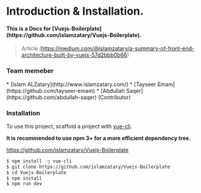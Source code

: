 # Introduction & Installation.

<h4> This is a Docs for [Vuejs-Boilerplate](https://github.com/islamzatary/Vuejs-Boilerplate).</h4>

> Article (https://medium.com/@islamzatary/a-summary-of-front-end-architecture-built-by-vuejs-57d2bbb0b66)



<h3> Team memeber </h3>
* [Islam ALZatary](http://www.islamzatary.com/)
* [Tayseer Emam](https://github.com/tayseer-emam)
* [Abdullah Saqer](https://github.com/abdullah-saqer) (Contributor)

<h3> Installation</h3>

To use this project, scaffold a project with [vue-cli](https://github.com/vuejs/vue-cli).<br />

**It is recommended to use npm 3+ for a more efficient dependency tree.**

https://github.com/islamzatary/Vuejs-Boilerplate

``` bash
$ npm install -g vue-cli
$ git clone https://github.com/islamzatary/Vuejs-Boilerplate
$ cd Vuejs-Boilerplate
$ npm install
$ npm run dev
```
